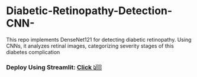 # Diabetic-Retinopathy-Detection-CNN-
 This repo implements DenseNet121 for detecting diabetic retinopathy. Using CNNs, it analyzes retinal images, categorizing severity stages of this diabetes complication
<h3>Deploy Using Streamlit: <a href="https://diabeticretinopathy-detection.streamlit.app/">Click 👆🏼</a></h3>


